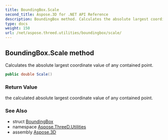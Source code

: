 ```yaml
---
title: BoundingBox.Scale
second_title: Aspose.3D for .NET API Reference
description: BoundingBox method. Calculates the absolute largest coordinate value of any contained point
type: docs
weight: 150
url: /net/aspose.threed.utilities/boundingbox/scale/
---
```

## BoundingBox.Scale method

Calculates the absolute largest coordinate value of any contained point.

```csharp
public double Scale()
```

### Return Value

the calculated absolute largest coordinate value of any contained point.

### See Also

* struct [BoundingBox](../)
* namespace [Aspose.ThreeD.Utilities](../../boundingbox/)
* assembly [Aspose.3D](../../../)


